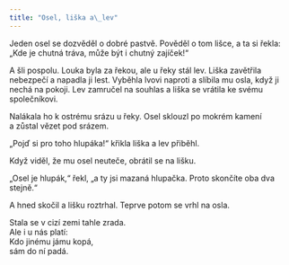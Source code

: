 ```yaml
---
title: "Osel, liška a\_lev"
---
```


Jeden osel se dozvěděl o dobré pastvě. Pověděl o tom lišce, a ta si řekla: „Kde je chutná tráva, může být i chutný zajíček!“

A šli pospolu. Louka byla za řekou, ale u řeky stál lev. Liška zavětřila nebezpečí a napadla ji lest. Vyběhla lvovi naproti a slíbila mu osla, když ji nechá na pokoji. Lev zamručel na souhlas a liška se vrátila ke svému společníkovi.

Nalákala ho k ostrému srázu u řeky. Osel sklouzl po mokrém kamení a zůstal vězet pod srázem.

„Pojď si pro toho hlupáka!“ křikla liška a lev přiběhl.

Když viděl, že mu osel neuteče, obrátil se na lišku.

„Osel je hlupák,“ řekl, „a ty jsi mazaná hlupačka. Proto skončíte oba dva stejně.“

A hned skočil a lišku roztrhal. Teprve potom se vrhl na osla.

Stala se v cizí zemi tahle zrada.  
Ale i u nás platí:  
Kdo jinému jámu kopá,  
sám do ní padá.
